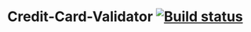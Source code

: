 # Credit-Card-Validator [![Build status](https://ci.appveyor.com/api/projects/status/9gvhw6nn0drpdoft?svg=true)](https://ci.appveyor.com/project/Tigerminde/credit-card-validator)
